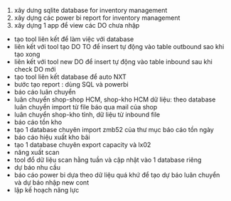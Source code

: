 1. xây dưng sqlite database for inventory management
2. xây dựng các power bi report for inventory management
3. xây dựng 1 app để view các DO chưa nhập 


- tạo tool liên kết để làm việc với database
- liên kết với tool tạo DO TO để insert tự động vào table outbound sao khi tạo xong
- liên kết với tool new DO để insert tự động vào table inbound sau khi check DO mới
- tạo tool liên kết database để auto NXT
- bước tạo report : dùng SQL và powerbi
- báo cáo luân chuyển
- luân chuyển shop-shop HCM, shop-kho HCM dữ liệu: theo database luân chuyển import từ file báo qua mail của shop
- luân chuyển shop-kho tỉnh, dữ liệu từ inbound file
- báo cáo tồn kho
- tạo 1 database chuyên import zmb52 của thư mục báo cáo tồn ngày
- báo cáo hiệu xuất kho bãi
- tạo 1 database chuyên export capacity và lx02
- năng xuất scan
- tool đổ dữ liệu scan hằng tuần và cập nhật vào 1 database riêng
- dự báo nhu cầu
- báo cáo power bi dựa theo dữ liệu quá khứ để tạo dự báo luân chuyển và dự báo nhập new cont
- lập kế hoạch năng lực
